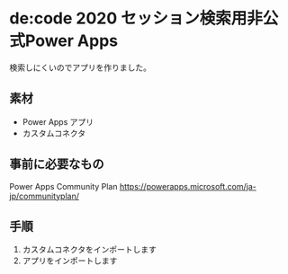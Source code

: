 # de:code 2020 セッション検索用非公式Power Apps
検索しにくいのでアプリを作りました。

## 素材
- Power Apps アプリ
- カスタムコネクタ

## 事前に必要なもの
Power Apps Community Plan
https://powerapps.microsoft.com/ja-jp/communityplan/

## 手順
1. カスタムコネクタをインポートします
1. アプリをインポートします
